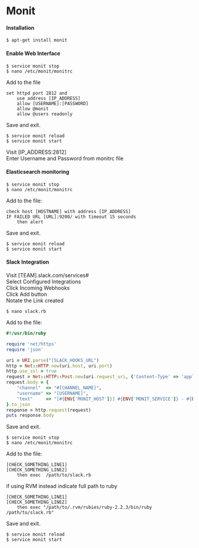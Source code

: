 Monit
=====

#### Installation

	$ apt-get install monit

#### Enable Web Interface

	$ service monit stop
	$ nano /etc/monit/monitrc

Add to the file

	set httpd port 2812 and
	    use address [IP_ADDRESS]
	    allow [USERNAME]:[PASSWORD]
	    allow @monit
	    allow @users readonly

Save and exit. 

	$ service monit reload
	$ service monit start

Visit [IP_ADDRESS:2812] <br>
Enter Username and Password from monitrc file


#### Elasticsearch monitoring

	$ service monit stop
	$ nano /etc/monit/monitrc

Add to the file:

	check host [HOSTNAME] with address [IP_ADDRESS]
	IF FAILED URL [URL]:9200/ with timeout 15 seconds
	    then alert 

Save and exit. 

	$ service monit reload
	$ service monit start


#### Slack Integration

Visit [TEAM].slack.com/services# <br>
Select Configured Integrations<br>
Click Incoming Webhooks<br>
Click Add button<br>
Notate the Link created

	$ nano slack.rb

Add to the file:

``` ruby
#!/usr/bin/ruby

require 'net/https'
require 'json'

uri = URI.parse("[SLACK_HOOKS_URL")
http = Net::HTTP.new(uri.host, uri.port)
http.use_ssl = true
request = Net::HTTP::Post.new(uri.request_uri, {'Content-Type' => 'application/json'})
request.body = {
    "channel"  => "#[CHANNEL_NAME]",
    "username" => "[USERNAME]",
    "text"     => "[#{ENV['MONIT_HOST']}] #{ENV['MONIT_SERVICE']} - #{ENV['MONIT_DESCRIPTION']}"
}.to_json
response = http.request(request)
puts response.body
```

Save and exit.

	$ service monit stop
	$ nano /etc/monit/monitrc

Add to the file:

	[CHECK_SOMETHING_LINE1]
	[CHECK_SOMETHING_LINE2]
	    then exec  /path/to/slack.rb

if using RVM instead indicate full path to ruby

	[CHECK_SOMETHING_LINE1]
	[CHECK_SOMETHING_LINE2]
		then exec "/path/to/.rvm/rubies/ruby-2.2.3/bin/ruby /path/to/slack.rb"
	
Save and exit.

	$ service monit reload
	$ service monit start

